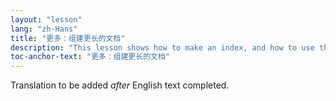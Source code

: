 ```yaml
---
layout: "lesson"
lang: "zh-Hans"
title: "更多：组建更长的文档"
description: "This lesson shows how to make an index, and how to use the imakeidx package to automate the process."
toc-anchor-text: "更多：组建更长的文档"
---
```


Translation to be added _after_ English text completed.
